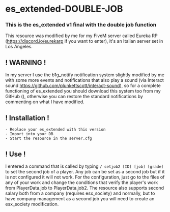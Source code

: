 # es_extended-DOUBLE-JOB
### This is the es_extended v1 final with the double job function

This resource was modified by me for my FiveM server called Eureka RP (https://discord.io/eurekarp if you want to enter), it's an Italian server set in Los Angeles.

## ! WARNING !
In my server I use the b1g_notify notification system slightly modified by me with some more events and notifications that also play a sound (via Interact sound https://github.com/plunkettscott/interact-sound), so for a complete functioning of es_extended you should download this system too from my GitHub (), otherwise you can restore the standard notifications by commenting on what I have modified.

## ! Installation !
```
- Replace your es_extended with this version
- Import into your DB
- Start the resource in the server.cfg
```

## ! Use !
I entered a command that is called by typing ```/ setjob2 [ID] [job] [grade]``` to set the second job of a player.
Any job can be set as a second job but if it is not configured it will not work.
For the configuration, just go to the files of any of your work and change the conditions that verify the player's work from PlayerData.job to PlayerData.job2. The resource also supports second salary both from a company (requires esx_society) and normally, but to have company management as a second job you will need to create an esx_society modification.
